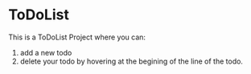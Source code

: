 # ToDoList
This is a ToDoList Project where you can: 
1. add a new todo
2. delete your todo by hovering at the begining of the line of the todo.
